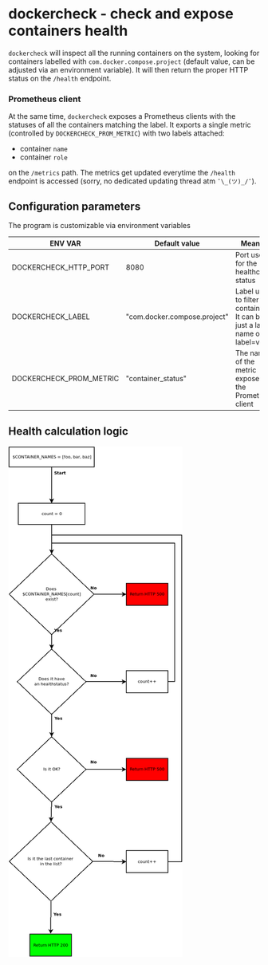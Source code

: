 # dockercheck - check and expose containers health

`dockercheck` will inspect all the running containers on the system, looking for containers labelled with `com.docker.compose.project` (default value, can be adjusted via an environment variable). It will then return the proper HTTP status on the `/health` endpoint.

### Prometheus client

At the same time, `dockercheck` exposes a Prometheus clients with the statuses of all the containers matching the label. It exports a single metric (controlled by `DOCKERCHECK_PROM_METRIC`) with two labels attached:

* container `name`
* container `role`

 on the `/metrics` path. The metrics get updated everytime the `/health` endpoint is accessed (sorry, no dedicated updating thread atm `¯\_(ツ)_/¯`).

## Configuration parameters

The program is customizable via environment variables

|ENV VAR |Default value |Meaning|
|-|-|-|
|DOCKERCHECK_HTTP_PORT|8080|Port used for the healthcheck status|
|DOCKERCHECK_LABEL|"com.docker.compose.project"|Label used to filter containers. It can be just a label name or label=value|
|DOCKERCHECK_PROM_METRIC|"container_status"|The name of the metric exposed by the Prometheus client|

## Health calculation logic

![Diagram showing the health calculation logic](dockercheck-logic.png)
